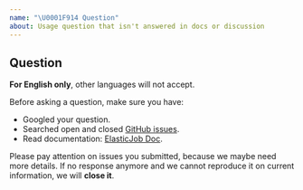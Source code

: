 ```yaml
---
name: "\U0001F914 Question"
about: Usage question that isn't answered in docs or discussion
---
```


## Question

**For English only**, other languages will not accept.

Before asking a question, make sure you have:

- Googled your question.
- Searched open and closed [GitHub issues](https://github.com/apache/shardingsphere-elastic-job-lite/issues).
- Read documentation: [ElasticJob Doc](http://elasticjob.io/docs/elastic-job-lite/00-overview/).

Please pay attention on issues you submitted, because we maybe need more details. 
If no response anymore and we cannot reproduce it on current information, we will **close it**.
